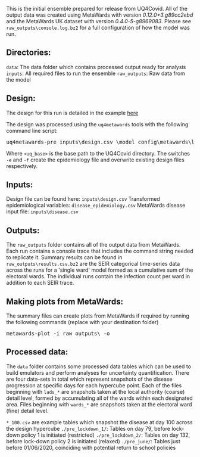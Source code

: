 This is the initial ensemble prepared for release from UQ4Covid. All of the output data was created using MetaWards with version *0.12.0+3.g89cc2ebd* and the MetaWards UK dataset with version *0.4.0-5-g8969083*. Please see `raw_outputs\console.log.bz2` for a full configuration of how the model was run.

Directories:
------------

`data`: The data folder which contains processed output ready for analysis
`inputs`: All required files to run the ensemble
`raw_outputs`: Raw data from the model

Design:
-------

The design for this run is detailed in the example [here](https://github.com/UQ4covid/uq4covid.github.io/blob/master/vignettes/metawards_kextendedLHC.md)

The design was processed using the `uq4metawards` tools with the following command line script:

<pre>uq4metawards-pre inputs\design.csv <uq_base>\model_config\metawards\limits.csv inputs\disease.csv -e -f</pre>

Where `<uq_base>` is the base path to the UQ4Covid directory. The switches `-e` and `-f` create the epidemiology file and overwrite existing design files respectively.

Inputs:
-------

Design file can be found here: `inputs\design.csv`
Transformed epidemiological variables: `disease_epidemiology.csv`
MetaWards disease input file: `inputs\disease.csv`

Outputs:
--------

The `raw_outputs` folder contains all of the output data from MetaWards. Each run contains a console trace that includes the command string needed to replicate it. Summary results can be found in `raw_outputs\results.csv.bz2` are the SEIR categorical time-series data across the runs for a 'single ward' model formed as a cumulative sum of the electoral wards. The individual runs contain the infection count per ward in addition to each SEIR trace.

Making plots from MetaWards:
----------------------------

The summary files can create plots from MetaWards if required by running the following commands (replace <output folder> with your destination folder)

<pre>metawards-plot -i raw_outputs\ -o <output folder></pre>

Processed data:
---------------

The `data` folder contains some processed data tables which can be used to build emulators and perform analyses for uncertainty quantification. There are four data-sets in total which represent snapshots of the disease progression at specific days for each hypercube point. Each of the files beginning with `lads_*` are snapshots taken at the local authority (coarse) detail level, formed by accumulating all of the wards within each designated area. Files beginning with `wards_*` are snapshots taken at the electoral ward (fine) detail level.


`*_100.csv` are example tables which snapshot the disease at day 100 across the design hypercube
`./pre_lockdown_1/`: Tables on day 79, before lock-down policy 1 is initiated (restricted)
`./pre_lockdown_2/`: Tables on day 132, before lock-down policy 2 is initiated (relaxed)
`./pre_june/`: Tables just before 01/06/2020, coinciding with potential return to school policies